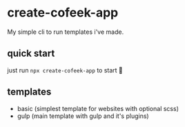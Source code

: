 # create-cofeek-app

My simple cli to run templates i've made.

## quick start

just run `npx create-cofeek-app` to start 🤩

## templates

- basic (simplest template for websites with optional scss)
- gulp (main template with gulp and it's plugins)
